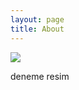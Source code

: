 ```yaml
---
layout: page
title: About
---
```


![](https://www.google.ru/url?sa=i&source=images&cd=&ved=2ahUKEwj_-9PT09HkAhXbAxAIHRGmAxkQjRx6BAgBEAQ&url=https%3A%2F%2Fwww.pinterest.com%2Fpin%2F601512093953514389%2F&psig=AOvVaw1wUp5RkYUeBvvZSxGKWu7L&ust=1568593822016175)

deneme resim
